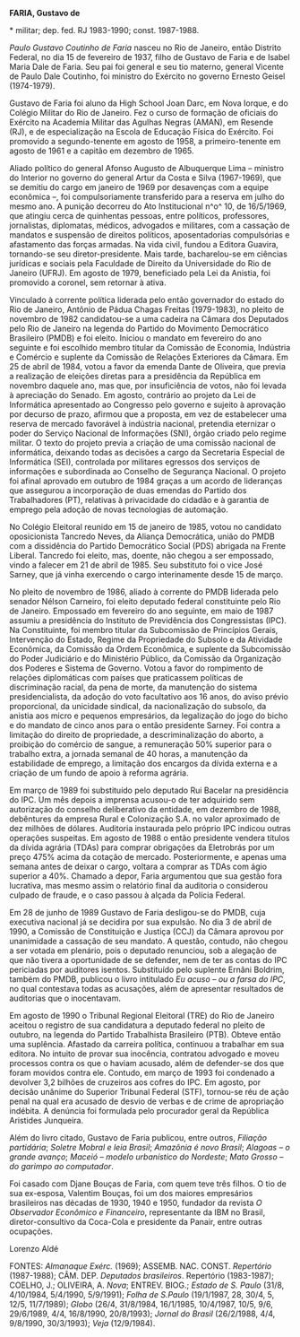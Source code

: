 **FARIA, Gustavo de**

\* militar; dep. fed. RJ 1983-1990; const. 1987-1988.

*Paulo Gustavo Coutinho de Faria* nasceu no Rio de Janeiro, então
Distrito Federal, no dia 15 de fevereiro de 1937, filho de Gustavo de
Faria e de Isabel Maria Dale de Faria. Seu pai foi general e seu tio
materno, general Vicente de Paulo Dale Coutinho, foi ministro do
Exército no governo Ernesto Geisel (1974-1979).

Gustavo de Faria foi aluno da High School Joan Darc, em Nova Iorque, e
do Colégio Militar do Rio de Janeiro. Fez o curso de formação de
oficiais do Exército na Academia Militar das Agulhas Negras (AMAN), em
Resende (RJ), e de especialização na Escola de Educação Física do
Exército. Foi promovido a segundo-tenente em agosto de 1958, a
primeiro-tenente em agosto de 1961 e a capitão em dezembro de 1965.

Aliado político do general Afonso Augusto de Albuquerque Lima – ministro
do Interior no governo do general Artur da Costa e Silva (1967-1969),
que se demitiu do cargo em janeiro de 1969 por desavenças com a equipe
econômica –, foi compulsoriamente transferido para a reserva em julho do
mesmo ano. A punição decorreu do Ato Institucional n^o^ 10, de
16/5/1969, que atingiu cerca de quinhentas pessoas, entre políticos,
professores, jornalistas, diplomatas, médicos, advogados e militares,
com a cassação de mandatos e suspensão de direitos políticos,
aposentadorias compulsórias e afastamento das forças armadas. Na vida
civil, fundou a Editora Guavira, tornando-se seu diretor-presidente.
Mais tarde, bacharelou-se em ciências jurídicas e sociais pela Faculdade
de Direito da Universidade do Rio de Janeiro (UFRJ). Em agosto de 1979,
beneficiado pela Lei da Anistia, foi promovido a coronel, sem retornar à
ativa.

Vinculado à corrente política liderada pelo então governador do estado
do Rio de Janeiro, Antônio de Pádua Chagas Freitas (1979-1983), no
pleito de novembro de 1982 candidatou-se a uma cadeira na Câmara dos
Deputados pelo Rio de Janeiro na legenda do Partido do Movimento
Democrático Brasileiro (PMDB) e foi eleito. Iniciou o mandato em
fevereiro do ano seguinte e foi escolhido membro titular da Comissão de
Economia, Indústria e Comércio e suplente da Comissão de Relações
Exteriores da Câmara. Em 25 de abril de 1984, votou a favor da emenda
Dante de Oliveira, que previa a realização de eleições diretas para a
presidência da República em novembro daquele ano, mas que, por
insuficiência de votos, não foi levada à apreciação do Senado. Em
agosto, contrário ao projeto da Lei de Informática apresentado ao
Congresso pelo governo e sujeito à aprovação por decurso de prazo,
afirmou que a proposta, em vez de estabelecer uma reserva de mercado
favorável à indústria nacional, pretendia eternizar o poder do Serviço
Nacional de Informações (SNI), órgão criado pelo regime militar. O texto
do projeto previa a criação de uma comissão nacional de informática,
deixando todas as decisões a cargo da Secretaria Especial de Informática
(SEI), controlada por militares egressos dos serviços de informações e
subordinada ao Conselho de Segurança Nacional. O projeto foi afinal
aprovado em outubro de 1984 graças a um acordo de lideranças que
assegurou a incorporação de duas emendas do Partido dos Trabalhadores
(PT), relativas à privacidade do cidadão e à garantia de emprego pela
adoção de novas tecnologias de automação.

No Colégio Eleitoral reunido em 15 de janeiro de 1985, votou no
candidato oposicionista Tancredo Neves, da Aliança Democrática, união do
PMDB com a dissidência do Partido Democrático Social (PDS) abrigada na
Frente Liberal. Tancredo foi eleito, mas, doente, não chegou a ser
empossado, vindo a falecer em 21 de abril de 1985. Seu substituto foi o
vice José Sarney, que já vinha exercendo o cargo interinamente desde 15
de março.

No pleito de novembro de 1986, aliado à corrente do PMDB liderada pelo
senador Nélson Carneiro, foi eleito deputado federal constituinte pelo
Rio de Janeiro. Empossado em fevereiro do ano seguinte, em maio de 1987
assumiu a presidência do Instituto de Previdência dos Congressistas
(IPC). Na Constituinte, foi membro titular da Subcomissão de Princípios
Gerais, Intervenção do Estado, Regime da Propriedade do Subsolo e da
Atividade Econômica, da Comissão da Ordem Econômica, e suplente da
Subcomissão do Poder Judiciário e do Ministério Público, da Comissão da
Organização dos Poderes e Sistema de Governo. Votou a favor do
rompimento de relações diplomáticas com países que praticassem políticas
de discriminação racial, da pena de morte, da manutenção do sistema
presidencialista, da adoção do voto facultativo aos 16 anos, do aviso
prévio proporcional, da unicidade sindical, da nacionalização do
subsolo, da anistia aos micro e pequenos empresários, da legalização do
jogo do bicho e do mandato de cinco anos para o então presidente Sarney.
Foi contra a limitação do direito de propriedade, a descriminalização do
aborto, a proibição do comércio de sangue, a remuneração 50% superior
para o trabalho extra, a jornada semanal de 40 horas, a manutenção da
estabilidade de emprego, a limitação dos encargos da dívida externa e a
criação de um fundo de apoio à reforma agrária.

Em março de 1989 foi substituído pelo deputado Rui Bacelar na
presidência do IPC. Um mês depois a imprensa acusou-o de ter adquirido
sem autorização do conselho deliberativo da entidade, em dezembro de
1988, debêntures da empresa Rural e Colonização S.A. no valor aproximado
de dez milhões de dólares. Auditoria instaurada pelo próprio IPC indicou
outras operações suspeitas. Em agosto de 1988 o então presidente vendera
títulos da dívida agrária (TDAs) para comprar obrigações da Eletrobrás
por um preço 475% acima da cotação de mercado. Posteriormente, e apenas
uma semana antes de deixar o cargo, voltara a comprar as TDAs com ágio
superior a 40%. Chamado a depor, Faria argumentou que sua gestão fora
lucrativa, mas mesmo assim o relatório final da auditoria o considerou
culpado de fraude, e o caso passou à alçada da Polícia Federal.

Em 28 de junho de 1989 Gustavo de Faria desligou-se do PMDB, cuja
executiva nacional já se decidira por sua expulsão. No dia 3 de abril de
1990, a Comissão de Constituição e Justiça (CCJ) da Câmara aprovou por
unanimidade a cassação de seu mandato. A questão, contudo, não chegou a
ser votada em plenário, pois o deputado renunciou, sob a alegação de que
não tivera a oportunidade de se defender, nem de ter as contas do IPC
periciadas por auditores isentos. Substituído pelo suplente Ernâni
Boldrim, também do PMDB, publicou o livro intitulado *Eu acuso – ou a
farsa do IPC*, no qual contestava todas as acusações, além de apresentar
resultados de auditorias que o inocentavam.

Em agosto de 1990 o Tribunal Regional Eleitoral (TRE) do Rio de Janeiro
aceitou o registro de sua candidatura a deputado federal no pleito de
outubro, na legenda do Partido Trabalhista Brasileiro (PTB). Obteve
então uma suplência. Afastado da carreira política, continuou a
trabalhar em sua editora. No intuito de provar sua inocência, contratou
advogado e moveu processos contra os que o haviam acusado, além de
defender-se dos que foram movidos contra ele. Contudo, em março de 1993
foi condenado a devolver 3,2 bilhões de cruzeiros aos cofres do IPC. Em
agosto, por decisão unânime do Superior Tribunal Federal (STF),
tornou-se réu de ação penal na qual era acusado de desvio de verbas e de
crime de apropriação indébita. A denúncia foi formulada pelo procurador
geral da República Aristides Junqueira.

Além do livro citado, Gustavo de Faria publicou, entre outros, *Filiação
partidária*; *Soletre Mobral e leia Brasil*; *Amazônia é novo Brasil*;
*Alagoas – o grande avanço*; *Maceió – modelo urbanístico do Nordeste*;
*Mato Grosso – do garimpo ao computador*.

Foi casado com Djane Bouças de Faria, com quem teve três filhos. O tio
de sua ex-esposa, Valentim Bouças, foi um dos maiores empresários
brasileiros nas décadas de 1930, 1940 e 1950, fundador da revista *O
Observador Econômico e Financeiro*, representante da IBM no Brasil,
diretor-consultivo da Coca-Cola e presidente da Panair, entre outras
ocupações.

Lorenzo Aldé

FONTES: *Almanaque* *Exérc.* (1969); ASSEMB. NAC. CONST. *Repertório*
(1987-1988); CÂM. DEP. *Deputados brasileiros*. Repertório (1983-1987);
COELHO, J.; OLIVEIRA, A. *Nova*; ENTREV. BIOG.; *Estado de S. Paulo*
(31/8, 4/10/1984, 5/4/1990, 5/9/1991); *Folha de S.Paulo* (19/1/1987,
28, 30/4, 5, 12/5, 11/7/1989); *Globo* (26/4, 31/8/1984, 16/1/1985,
10/4/1987, 10/5, 9/6, 29/6/1989, 4/4, 16/8/1990, 20/8/1993); *Jornal do
Brasil* (26/2/1988, 4/4, 9/8/1990, 30/3/1993); *Veja* (12/9/1984).
